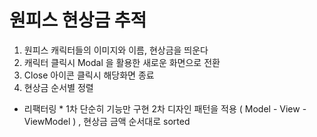 #  원피스 현상금 추적

1) 원피스 캐릭터들의 이미지와 이름, 현상금을 띄운다
2)  캐릭터 클릭시 Modal 을 활용한 새로운 화면으로 전환
3) Close 아이콘 클릭시 해당화면 종료
4) 현상금 순서별 정렬

* 리팩터링 *
1차 단순히 기능만 구현
2차 디자인 패턴을 적용 ( Model - View - ViewModel ) , 현상금 금액 순서대로 sorted


